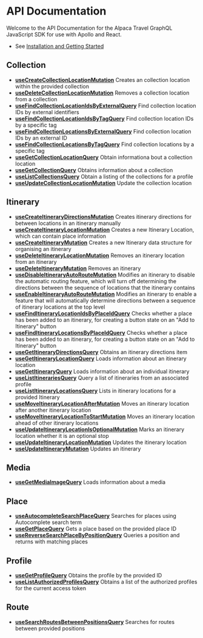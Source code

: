 # API Documentation

Welcome to the API Documentation for the Alpaca Travel GraphQL JavaScript SDK
for use with Apollo and React.

- See [Installation and Getting Started](https://alpacatravel.github.io/graph-sdk/packages/react-apollo/)
  

## Collection

- **[useCreateCollectionLocationMutation](https://alpacatravel.github.io/graph-sdk/packages/react-apollo/docs/functions/useCreateCollectionLocationMutation.html)**
  Creates an collection location within the provided collection
- **[useDeleteCollectionLocationMutation](https://alpacatravel.github.io/graph-sdk/packages/react-apollo/docs/functions/useDeleteCollectionLocationMutation.html)**
  Removes a collection location from a collection
- **[useFindCollectionLocationIdsByExternalQuery](https://alpacatravel.github.io/graph-sdk/packages/react-apollo/docs/functions/useFindCollectionLocationIdsByExternalQuery.html)**
  Find collection location IDs by external identifiers
- **[useFindCollectionLocationIdsByTagQuery](https://alpacatravel.github.io/graph-sdk/packages/react-apollo/docs/functions/useFindCollectionLocationIdsByTagQuery.html)**
  Find collection location IDs by a specific tag
- **[useFindCollectionLocationsByExternalQuery](https://alpacatravel.github.io/graph-sdk/packages/react-apollo/docs/functions/useFindCollectionLocationsByExternalQuery.html)**
  Find collection location IDs by an external ID
- **[useFindCollectionLocationsByTagQuery](https://alpacatravel.github.io/graph-sdk/packages/react-apollo/docs/functions/useFindCollectionLocationsByTagQuery.html)**
  Find collection locations by a specific tag
- **[useGetCollectionLocationQuery](https://alpacatravel.github.io/graph-sdk/packages/react-apollo/docs/functions/useGetCollectionLocationQuery.html)**
  Obtain informationa bout a collection location
- **[useGetCollectionQuery](https://alpacatravel.github.io/graph-sdk/packages/react-apollo/docs/functions/useGetCollectionQuery.html)**
  Obtains information about a collection
- **[useListCollectionsQuery](https://alpacatravel.github.io/graph-sdk/packages/react-apollo/docs/functions/useListCollectionsQuery.html)**
  Obtain a listing of the collections for a profile
- **[useUpdateCollectionLocationMutation](https://alpacatravel.github.io/graph-sdk/packages/react-apollo/docs/functions/useUpdateCollectionLocationMutation.html)**
  Update the collection location

## Itinerary

- **[useCreateItineraryDirectionsMutation](https://alpacatravel.github.io/graph-sdk/packages/react-apollo/docs/functions/useCreateItineraryDirectionsMutation.html)**
  Creates itinerary directions for between locations in an itinerary manually
- **[useCreateItineraryLocationMutation](https://alpacatravel.github.io/graph-sdk/packages/react-apollo/docs/functions/useCreateItineraryLocationMutation.html)**
  Creates a new Itinerary Location, which can contain place information
- **[useCreateItineraryMutation](https://alpacatravel.github.io/graph-sdk/packages/react-apollo/docs/functions/useCreateItineraryMutation.html)**
  Creates a new Itinerary data structure for organising an itinerary
- **[useDeleteItineraryLocationMutation](https://alpacatravel.github.io/graph-sdk/packages/react-apollo/docs/functions/useDeleteItineraryLocationMutation.html)**
  Removes an itinerary location from an itinerary
- **[useDeleteItineraryMutation](https://alpacatravel.github.io/graph-sdk/packages/react-apollo/docs/functions/useDeleteItineraryMutation.html)**
  Removes an itinerary
- **[useDisableItineraryAutoRouteMutation](https://alpacatravel.github.io/graph-sdk/packages/react-apollo/docs/functions/useDisableItineraryAutoRouteMutation.html)**
  Modifies an itinerary to disable the automatic routing feature, which will turn off determining the directions between the sequence of locations that the itinerary contains
- **[useEnableItineraryAutoRouteMutation](https://alpacatravel.github.io/graph-sdk/packages/react-apollo/docs/functions/useEnableItineraryAutoRouteMutation.html)**
  Modifies an itinerary to enable a feature that will automatically determine directions between a sequence of itinerary locations at the top level
- **[useFindItineraryLocationIdsByPlaceIdQuery](https://alpacatravel.github.io/graph-sdk/packages/react-apollo/docs/functions/useFindItineraryLocationIdsByPlaceIdQuery.html)**
  Checks whether a place has been added to an itinerary, for creating a button state on an "Add to Itinerary" button
- **[useFindItineraryLocationsByPlaceIdQuery](https://alpacatravel.github.io/graph-sdk/packages/react-apollo/docs/functions/useFindItineraryLocationsByPlaceIdQuery.html)**
  Checks whether a place has been added to an itinerary, for creating a button state on an "Add to Itinerary" button
- **[useGetItineraryDirectionsQuery](https://alpacatravel.github.io/graph-sdk/packages/react-apollo/docs/functions/useGetItineraryDirectionsQuery.html)**
  Obtains an itinerary directions item
- **[useGetItineraryLocationQuery](https://alpacatravel.github.io/graph-sdk/packages/react-apollo/docs/functions/useGetItineraryLocationQuery.html)**
  Loads information about an itinerary location
- **[useGetItineraryQuery](https://alpacatravel.github.io/graph-sdk/packages/react-apollo/docs/functions/useGetItineraryQuery.html)**
  Loads information about an individual itinerary
- **[useListItinerariesQuery](https://alpacatravel.github.io/graph-sdk/packages/react-apollo/docs/functions/useListItinerariesQuery.html)**
  Query a list of itineraries from an associated profile
- **[useListItineraryLocationsQuery](https://alpacatravel.github.io/graph-sdk/packages/react-apollo/docs/functions/useListItineraryLocationsQuery.html)**
  Lists in itinerary locations for a provided Itinerary
- **[useMoveItineraryLocationAfterMutation](https://alpacatravel.github.io/graph-sdk/packages/react-apollo/docs/functions/useMoveItineraryLocationAfterMutation.html)**
  Moves an itinerary location after another itinerary location
- **[useMoveItineraryLocationToStartMutation](https://alpacatravel.github.io/graph-sdk/packages/react-apollo/docs/functions/useMoveItineraryLocationToStartMutation.html)**
  Moves an itinerary location ahead of other itinerary locations
- **[useUpdateItineraryLocationIsOptionalMutation](https://alpacatravel.github.io/graph-sdk/packages/react-apollo/docs/functions/useUpdateItineraryLocationIsOptionalMutation.html)**
  Marks an itinerary location whether it is an optional stop
- **[useUpdateItineraryLocationMutation](https://alpacatravel.github.io/graph-sdk/packages/react-apollo/docs/functions/useUpdateItineraryLocationMutation.html)**
  Updates the itinerary location
- **[useUpdateItineraryMutation](https://alpacatravel.github.io/graph-sdk/packages/react-apollo/docs/functions/useUpdateItineraryMutation.html)**
  Updates an itinerary

## Media

- **[useGetMediaImageQuery](https://alpacatravel.github.io/graph-sdk/packages/react-apollo/docs/functions/useGetMediaImageQuery.html)**
  Loads information about a media

## Place

- **[useAutocompleteSearchPlaceQuery](https://alpacatravel.github.io/graph-sdk/packages/react-apollo/docs/functions/useAutocompleteSearchPlaceQuery.html)**
  Searches for places using Autocomplete search term
- **[useGetPlaceQuery](https://alpacatravel.github.io/graph-sdk/packages/react-apollo/docs/functions/useGetPlaceQuery.html)**
  Gets a place based on the provided place ID
- **[useReverseSearchPlaceByPositionQuery](https://alpacatravel.github.io/graph-sdk/packages/react-apollo/docs/functions/useReverseSearchPlaceByPositionQuery.html)**
  Queries a position and returns with matching places

## Profile

- **[useGetProfileQuery](https://alpacatravel.github.io/graph-sdk/packages/react-apollo/docs/functions/useGetProfileQuery.html)**
  Obtains the profile by the provided ID
- **[useListAuthorizedProfilesQuery](https://alpacatravel.github.io/graph-sdk/packages/react-apollo/docs/functions/useListAuthorizedProfilesQuery.html)**
  Obtains a list of the authorized profiles for the current access token

## Route

- **[useSearchRoutesBetweenPositionsQuery](https://alpacatravel.github.io/graph-sdk/packages/react-apollo/docs/functions/useSearchRoutesBetweenPositionsQuery.html)**
  Searches for routes between provided positions

